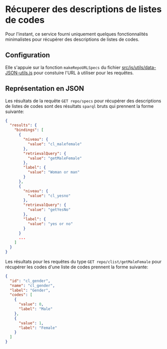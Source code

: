# Récuperer des descriptions de listes de codes

Pour l'instant, ce service fourni uniquement quelques fonctionnalités minimalistes pour récupérer des descriptions de listes de codes.

## Configuration

Elle s'appuie sur la fonction `makeRepoURLSpecs` du fichier [src/js/utils/data-JSON-utils.js](https://github.com/InseeFr/Pogues/blob/master/src/js/utils/data-JSON-utils.js) pour constuire l'URL à utiliser pour les requêtes.

## Représentation en JSON

Les résultats de la requête `GET repo/specs` pour récupérer des descriptions de listes de codes sont des résultats `sparql` bruts qui prennent la forme suivante:

```json
{
  "results": {
    "bindings": [
      {
        "niveau": {
          "value": "cl_malefemale"
        },
        "retrievalQuery": {
          "value": "getMaleFemale"
        },
        "label": {
          "value": "Woman or man"
        }
      },
      {
        "niveau": {
          "value": "cl_yesno"
        },
        "retrievalQuery": {
          "value": "getYesNo"
        },
        "label": {
          "value": "yes or no"
        }
      }
      ...
    ]
  }
}
```

Les résultats pour les requêtes du type `GET repo/clist/getMaleFemale` pour récupérer les codes d'une liste de codes prennent la forme suivante:

```json
{
  "id": "cl_gender",
  "name": "cl_gender",
  "label": "Gender",
  "codes": [
    {
      "value": 0,
      "label": "Male"
    },
    {
      "value": 1,
      "label": "Female"
    }
  ]
}
```
